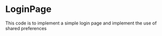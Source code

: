 # LoginPage
This code is to implement a simple login page and implement the use of shared preferences
